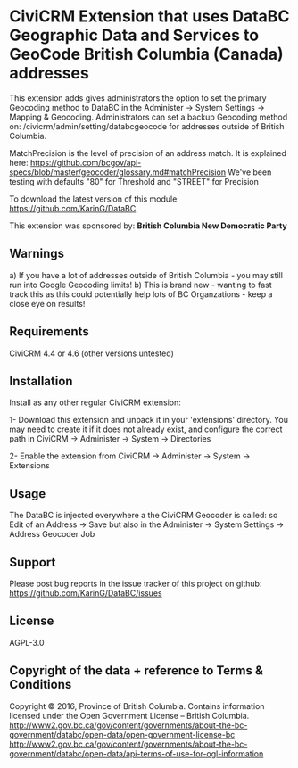 <h1>CiviCRM Extension that uses DataBC Geographic Data and Services to GeoCode British Columbia (Canada) addresses</h1>

This extension adds gives administrators the option to set the primary Geocoding method to DataBC in the Administer -> System Settings -> Mapping & Geocoding. Administrators can set a backup Geocoding method on: /civicrm/admin/setting/databcgeocode for addresses outside of British Columbia. 

MatchPrecision is the level of precision of an address match. It is explained here: https://github.com/bcgov/api-specs/blob/master/geocoder/glossary.md#matchPrecision
We've been testing with defaults "80" for Threshold and "STREET" for Precision

To download the latest version of this module: https://github.com/KarinG/DataBC

This extension was sponsored by: <b>British Columbia New Democratic Party</b>

<h2>Warnings</h2>

a) If you have a lot of addresses outside of British Columbia - you may still run into Google Geocoding limits!
b) This is brand new - wanting to fast track this as this could potentially help lots of BC Organzations - keep a close eye on results!

<h2>Requirements</h2>

CiviCRM 4.4 or 4.6 (other versions untested)

<h2>Installation</h2>

Install as any other regular CiviCRM extension:

1- Download this extension and unpack it in your 'extensions' directory. You may need to create it if it does not already exist, and configure the correct path in CiviCRM -> Administer -> System -> Directories

2- Enable the extension from CiviCRM -> Administer -> System -> Extensions

<h2>Usage</h2>

The DataBC is injected everywhere a the CiviCRM Geocoder is called: so Edit of an Address -> Save but also in the Administer -> System Settings -> Address Geocoder Job

<h2>Support</h2>

Please post bug reports in the issue tracker of this project on github: https://github.com/KarinG/DataBC/issues

<h2>License</h2>

AGPL-3.0

<h2>Copyright of the data + reference to Terms & Conditions</h2>

Copyright © 2016, Province of British Columbia. Contains information licensed under the Open Government License – British Columbia. http://www2.gov.bc.ca/gov/content/governments/about-the-bc-government/databc/open-data/open-government-license-bc http://www2.gov.bc.ca/gov/content/governments/about-the-bc-government/databc/open-data/api-terms-of-use-for-ogl-information
